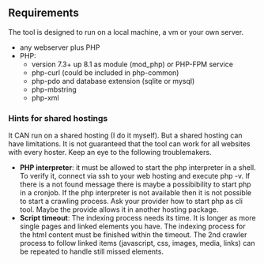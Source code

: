 ## Requirements

The tool is designed to run on a local machine, a vm or your own server.

* any webserver plus PHP 
* PHP: 
  * version 7.3+ up 8.1 as module (mod_php) or PHP-FPM service
  * php-curl (could be included in php-common)
  * php-pdo and database extension (sqlite or mysql)
  * php-mbstring
  * php-xml

### Hints for shared hostings

It CAN run on a shared hosting (I do it myself). But a shared hosting can have limitations. It is not guaranteed that the tool can work for all websites with every hoster. Keep an eye to the following troublemakers.

* **PHP interpreter**: it must be allowed to start the php interpreter in a shell. To verify it, connect via ssh to your web hosting and execute php -v. If there is a not found message there is maybe a possibibility to start php in a cronjob. If the php interpreter is not available then it is not possible to start a crawling process. Ask your provider how to start php as cli tool. Maybe the provide allows it in another hosting package.
* **Script timeout**: The indexing process needs its time. It is longer as more single pages and linked elements you have. The indexing process for the html content must be finished within the timeout. The 2nd crawler process to follow linked items (javascript, css, images, media, links) can be repeated to handle still missed elements.
